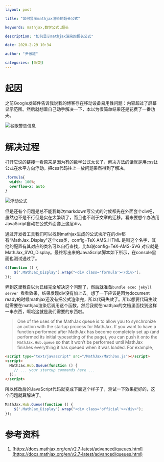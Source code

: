 ```yaml
---
layout: post

title: "如何显示mathjax渲染的超长公式"

keywords: mathjax,数学公式,超长

description: "如何显示mathjax渲染的超长公式"

date: 2020-2-29 10:34

author: "尹傲雄"

categories: [杂类]
---
```


# 起因

之前Google发邮件告诉我说我的博客存在移动设备易用性问题：内容超过了屏幕显示范围。然后就想着自己动手解决一下，本以为很简单结果还是花费了一番功夫。

![谷歌警告信息](https://cdn.yinaoxiong.cn/image/posts/2020-2-29/%E8%B0%B7%E6%AD%8C%E8%AD%A6%E5%91%8A%E4%BF%A1%E6%81%AF.jpg)

# 解决过程

打开它说的链接一看原来是因为有的数学公式太长了，解决方法的话就是用css让公式在水平方向浮动。把css代码往上一放问题果然得到了解决。

```css
.formula{
  width: 100%;
  overflow-x: auto
}
```

![浮动公式](https://cdn.yinaoxiong.cn/image/posts/2020-2-29/%E6%B5%AE%E5%8A%A8%E5%85%AC%E5%BC%8F.jpg)

但是还有个问题是总不能我每次markdown写公式的时候都先在外面套个div吧，虽然也不是不行但是实在太繁琐了，而且也不利于文章的迁移。看来要想个办法用JavaScript自动在公式外面套上这层div。

通过开发者工具我们可以找到mathjax生成的公式块所在的div都有“MathJax_Display"这个css类，config=TeX-AMS_HTML 是叫这个名字，其他的配置有其对应的类名可以自行查找，比如说config=TeX-AMS-SVG 对应就是MathJax_SVG_Display。最终写出来的JavaScript脚本如下所示，在console里面也测试通过了。

```javascript
$(function () {
    $('.MathJax_Display').wrap("<div class='formula'></div>");
});
```

弄到这里我自以为已经完全解决这个问题了，然后就准备`bundle exec jekyll server `看看效果，结果发现div没有加上去。想了一下应该是因为document ready的时候mathjax还没有把公式渲染完，所以代码失效了。所以想要代码生效就需要在mathjax渲染后调用这个函数，然后我就在mathjax的文档里面找到这样一串东西，啊哈这就是我们需要的东西啦。

> One of the uses of the MathJax queue is to allow you to synchronize an action with the startup process for MathJax. If you want to have a function performed after MathJax has become completely set up (and performed its initial typesetting of the page), you can push it onto the `MathJax.Hub.queue` so that it won’t be performed until MathJax finishes everything it has queued when it was loaded. For example,

```html
<script type="text/javascript" src="/MathJax/MathJax.js"></script>
<script>
  MathJax.Hub.Queue(function () {
    // ... your startup commands here ...
  });
</script>
```

所以修改后的JavaScript代码就变成下面这个样子了，测试一下效果挺好的，这个问题就算解决了。

```javascript
MathJax.Hub.Queue(function () {
    $('.MathJax_Display').wrap("<div class='official'></div>");
});
```

# 参考资料

1. [https://docs.mathjax.org/en/v2.7-latest/advanced/queues.html](https://docs.mathjax.org/en/v2.7-latest/advanced/queues.html)

